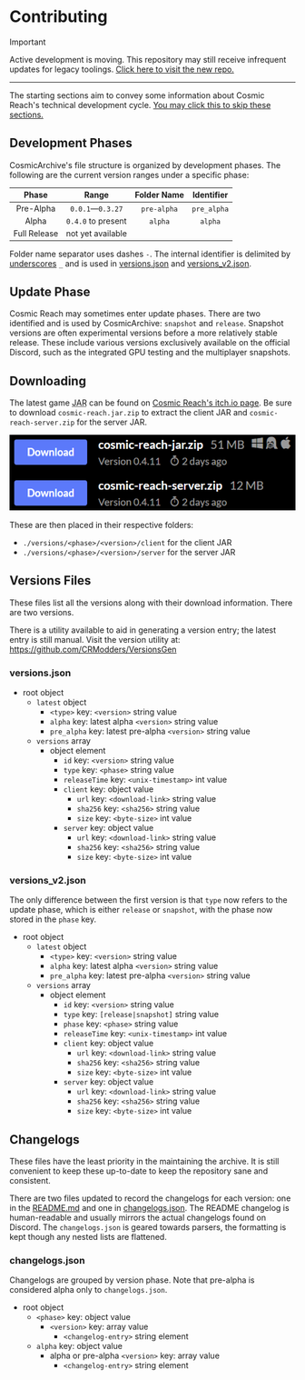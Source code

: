 # Contributing

> [!IMPORTANT]
> Active development is moving. This repository may still receive infrequent
> updates for legacy toolings. [Click here to visit the new repo.](https://github.com/PuzzlesHQ/CRArchive/releases)

<hr>

The starting sections aim to convey some information about Cosmic Reach's
technical development cycle. [You may click this to skip these sections.](#downloading) 

## Development Phases

CosmicArchive's file structure is organized by development phases. The following
are the current version ranges under a specific phase:

|    Phase     |         Range          | Folder Name | Identifier  |
|:------------:|:----------------------:|:-----------:|:-----------:|
|  Pre-Alpha   | `0.0.1`&mdash;`0.3.27` | `pre-alpha` | `pre_alpha` |
|    Alpha     |   `0.4.0` to present   |   `alpha`   |   `alpha`   |
| Full Release |   not yet available    |             |             |

Folder name separator uses dashes `-`. The internal identifier is delimited by
<u>underscores</u> `_` and is used in [versions.json] and [versions_v2.json].

[versions.json]: ./versions.json
[versions_v2.json]: ./versions_v2.json

## Update Phase

Cosmic Reach may sometimes enter update phases. There are two identified and is
used by CosmicArchive: `snapshot` and `release`. Snapshot versions are often
experimental versions before a more relatively stable release. These include
various versions exclusively available on the official Discord, such as the
integrated GPU testing and the multiplayer snapshots.

## Downloading

The latest game <abbr title="Java Archive">JAR</abbr> can be found on [Cosmic
Reach's itch.io page]. Be sure to download `cosmic-reach.jar.zip` to extract the
client <abbr>JAR</abbr> and `cosmic-reach-server.zip` for the server
<abbr>JAR</abbr>.

[Cosmic Reach's itch.io page]: https://finalforeach.itch.io/cosmic-reach

<img src=".github/download-itch.png" title="Target Download Options" alt="A screenshot of the correct download options for CosmicArchive: cosmic-reach-jar.zip for the client JAR and cosmic-reach-server.zip for the server JAR"/>

These are then placed in their respective folders:
- `./versions/<phase>/<version>/client` for the client <abbr>JAR</abbr>
- `./versions/<phase>/<version>/server` for the server <abbr>JAR</abbr>

## Versions Files

These files list all the versions along with their download information. There
are two versions.

There is a utility available to aid in generating a version entry; the latest
entry is still manual. Visit the version utility at: https://github.com/CRModders/VersionsGen

### versions.json

* root object
  * `latest` object
    * `<type>` key: `<version>` string value
    * `alpha` key: latest alpha `<version>` string value
    * `pre_alpha` key: latest pre-alpha `<version>` string value
  * `versions` array
    * object element
      * `id` key: `<version>` string value
      * `type` key: `<phase>` string value
      * `releaseTime` key: `<unix-timestamp>` int value
      * `client` key: object value
        * `url` key: `<download-link>` string value
        * `sha256` key: `<sha256>` string value
        * `size` key: `<byte-size>` int value
      * `server` key: object value
          * `url` key: `<download-link>` string value
          * `sha256` key: `<sha256>` string value
          * `size` key: `<byte-size>` int value

### versions_v2.json

The only difference between the first version is that `type` now refers to the
update phase, which is either `release` or `snapshot`, with the phase now stored
in the `phase` key.

* root object
    * `latest` object
        * `<type>` key: `<version>` string value
        * `alpha` key: latest alpha `<version>` string value
        * `pre_alpha` key: latest pre-alpha `<version>` string value
    * `versions` array
        * object element
            * `id` key: `<version>` string value
            * `type` key: `[release|snapshot]` string value
            * `phase` key: `<phase>` string value
            * `releaseTime` key: `<unix-timestamp>` int value
            * `client` key: object value
                * `url` key: `<download-link>` string value
                * `sha256` key: `<sha256>` string value
                * `size` key: `<byte-size>` int value
            * `server` key: object value
                * `url` key: `<download-link>` string value
                * `sha256` key: `<sha256>` string value
                * `size` key: `<byte-size>` int value

## Changelogs

These files have the least priority in the maintaining the archive. It is still
convenient to keep these up-to-date to keep the repository sane and consistent. 

There are two files updated to record the changelogs for each version: one in
the [README.md] and one in [changelogs.json]. The README changelog is
human-readable and usually mirrors the actual changelogs found on Discord. The
`changelogs.json` is geared towards parsers, the formatting is kept though any
nested lists are flattened.

[changelogs.json]: ./changelogs.json
[README.md]: ./README.md

### changelogs.json

Changelogs are grouped by version phase. Note that pre-alpha is considered alpha
only to `changelogs.json`.

* root object
  * `<phase>` key: object value
    * `<version>` key: array value
      * `<changelog-entry>` string element
  * `alpha` key: object value
      * alpha or pre-alpha `<version>` key: array value
          * `<changelog-entry>` string element
